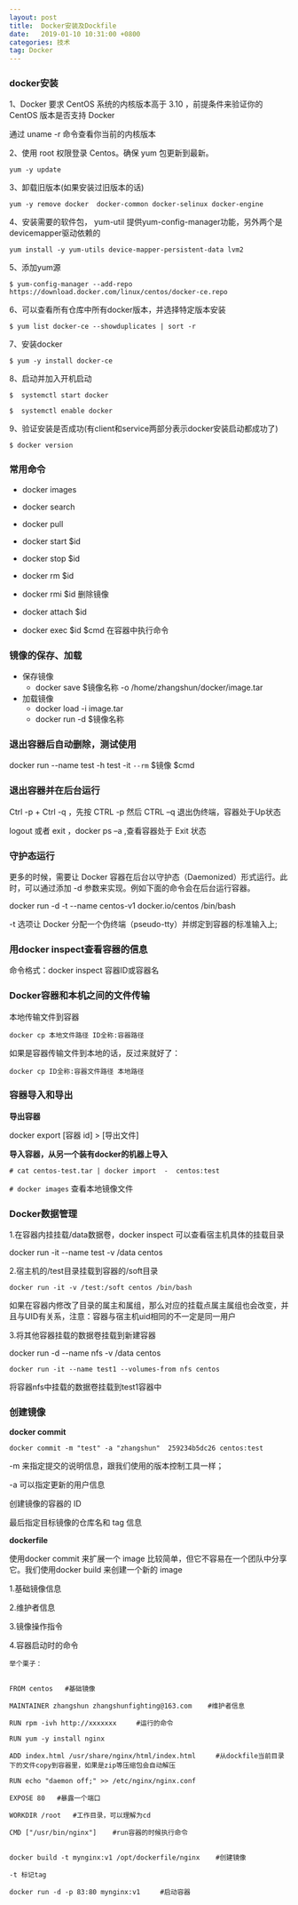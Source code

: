 ```yaml
---
layout: post
title:  Docker安装及Dockfile
date:   2019-01-10 10:31:00 +0800
categories: 技术
tag: Docker
---
```


### docker安装

1、Docker 要求 CentOS 系统的内核版本高于 3.10 ，前提条件来验证你的CentOS 版本是否支持 Docker 

通过 uname -r 命令查看你当前的内核版本

2、使用 root 权限登录 Centos。确保 yum 包更新到最新。

`yum -y update`

3、卸载旧版本(如果安装过旧版本的话)

`yum -y remove docker  docker-common docker-selinux docker-engine`

4、安装需要的软件包， yum-util 提供yum-config-manager功能，另外两个是devicemapper驱动依赖的

`yum install -y yum-utils device-mapper-persistent-data lvm2`

5、添加yum源

`$ yum-config-manager --add-repo https://download.docker.com/linux/centos/docker-ce.repo`

6、可以查看所有仓库中所有docker版本，并选择特定版本安装

`$ yum list docker-ce --showduplicates | sort -r`

7、安装docker

`$ yum -y install docker-ce`

8、启动并加入开机启动

`$  systemctl start docker`

`$  systemctl enable docker`

9、验证安装是否成功(有client和service两部分表示docker安装启动都成功了)

`$ docker version`
### 常用命令

- docker images

- docker search

- docker pull

- docker start $id

- docker stop $id

- docker rm $id

- docker rmi $id 删除镜像

- docker attach $id

- docker exec $id $cmd	在容器中执行命令

### 镜像的保存、加载

- 保存镜像
	- docker save $镜像名称 -o /home/zhangshun/docker/image.tar
- 加载镜像
	- docker load -i image.tar
	- docker run -d $镜像名称

### 退出容器后自动删除，测试使用

docker run --name test -h test -it `--rm` $镜像 $cmd

### 退出容器并在后台运行

Ctrl -p + Ctrl -q ，先按 CTRL -p 然后 CTRL –q 退出伪终端，容器处于Up状态

logout 或者 exit ，docker  ps –a ,查看容器处于 Exit 状态

### 守护态运行

更多的时候，需要让 Docker 容器在后台以守护态（Daemonized）形式运行。此时，可以通过添加  -d  参数来实现。例如下面的命令会在后台运行容器。

docker run -d -t --name centos-v1 docker.io/centos  /bin/bash

-t 选项让 Docker 分配一个伪终端（pseudo-tty）并绑定到容器的标准输入上;

### 用docker  inspect查看容器的信息

命令格式：docker  inspect  容器ID或容器名

### Docker容器和本机之间的文件传输

本地传输文件到容器

`docker cp 本地文件路径 ID全称:容器路径`

如果是容器传输文件到本地的话，反过来就好了：

`docker cp ID全称:容器文件路径 本地路径`

### 容器导入和导出

**导出容器**

docker export [容器 id] > [导出文件]

**导入容器，从另一个装有docker的机器上导入**

`# cat centos-test.tar | docker import  -  centos:test`

`# docker images`	查看本地镜像文件

### Docker数据管理

1.在容器内挂挂载/data数据卷，docker inspect 可以查看宿主机具体的挂载目录

docker run -it --name test -v /data centos

2.宿主机的/test目录挂载到容器的/soft目录

`docker run -it -v /test:/soft centos /bin/bash`

如果在容器内修改了目录的属主和属组，那么对应的挂载点属主属组也会改变，并且与UID有关系，注意：容器与宿主机uid相同的不一定是同一用户

3.将其他容器挂载的数据卷挂载到新建容器

docker run -d --name nfs -v /data centos  

`docker run -it --name test1 --volumes-from nfs centos`

将容器nfs中挂载的数据卷挂载到test1容器中

### 创建镜像

**docker commit**

`docker commit -m "test" -a "zhangshun"  259234b5dc26 centos:test`

-m  来指定提交的说明信息，跟我们使用的版本控制工具一样；

-a  可以指定更新的用户信息

创建镜像的容器的 ID

最后指定目标镜像的仓库名和 tag 信息

**dockerfile**

使用docker commit  来扩展一个 image 比较简单，但它不容易在一个团队中分享它。我们使用docker build  来创建一个新的 image

1.基础镜像信息

2.维护者信息

3.镜像操作指令

4.容器启动时的命令

`举个栗子：`

```

FROM centos   #基础镜像

MAINTAINER zhangshun zhangshunfighting@163.com    #维护者信息

RUN rpm -ivh http://xxxxxxx     #运行的命令

RUN yum -y install nginx

ADD index.html /usr/share/nginx/html/index.html     #从dockfile当前目录下的文件copy到容器里，如果是zip等压缩包会自动解压

RUN echo "daemon off;" >> /etc/nginx/nginx.conf

EXPOSE 80   #暴露一个端口

WORKDIR /root   #工作目录，可以理解为cd

CMD ["/usr/bin/nginx"]    #run容器的时候执行命令

```

```

docker build -t mynginx:v1 /opt/dockerfile/nginx    #创建镜像

-t 标记tag

docker run -d -p 83:80 mynginx:v1     #启动容器

```


